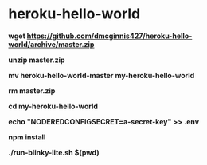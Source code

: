 # heroku-hello-world

**wget https://github.com/dmcginnis427/heroku-hello-world/archive/master.zip**

**unzip master.zip**

**mv heroku-hello-world-master my-heroku-hello-world**

**rm master.zip**

**cd my-heroku-hello-world**

**echo "NODEREDCONFIGSECRET=a-secret-key" >> .env**

**npm install**

**./run-blinky-lite.sh $(pwd)**

